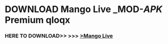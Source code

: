 # DOWNLOAD Mango Live _MOD-_APK_ Premium  qloqx



<h3> HERE TO DOWNLOAD>> >>> <a href="https://rediregoooz.web.app?sq=Mango Live">>Mango Live </a></h3><br>


 

